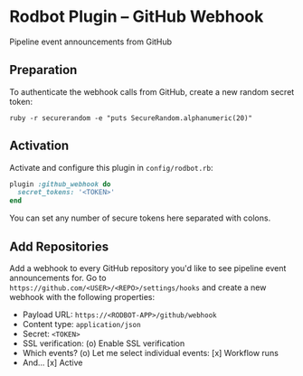 # Rodbot Plugin – GitHub Webhook

Pipeline event announcements from GitHub

## Preparation

To authenticate the webhook calls from GitHub, create a new random secret token:

```
ruby -r securerandom -e "puts SecureRandom.alphanumeric(20)"
```

## Activation

Activate and configure this plugin in `config/rodbot.rb`:

```ruby
plugin :github_webhook do
  secret_tokens: '<TOKEN>'
end
```

You can set any number of secure tokens here separated with colons.

## Add Repositories

Add a webhook to every GitHub repository you'd like to see pipeline event announcements for. Go to `https://github.com/<USER>/<REPO>/settings/hooks` and create a new webhook with the following properties:

* Payload URL: `https://<RODBOT-APP>/github/webhook`
* Content type: `application/json`
* Secret: `<TOKEN>`
* SSL verification: (o) Enable SSL verification
* Which events? (o) Let me select individual events: [x] Workflow runs
* And... [x] Active
